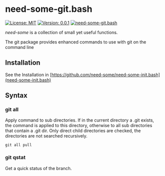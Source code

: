 # need-some-git.bash
[![License: MIT](https://img.shields.io/badge/License-MIT-yellow.svg)](https://opensource.org/licenses/MIT)
[![Version: 0.0.1](https://img.shields.io/badge/version-0.0.1-yellowgreen)](0.0.1)
[![need-some-git.bash](https://img.shields.io/badge/need--some-git-ff69b4.svg?logo=github&logoColor=white)](https://github.com/need-some/need-some-git.bash)

_need-some_ is a collection of small yet useful functions.

The git package provides enhanced commands to use with git on the command line

## Installation
See the Installation in [https://github.com/need-some/need-some-init.bash](need-some-init.bash)

## Syntax

### git all
Apply command to sub directories.
If in the current directory a .git exists, the command is applied to this directory, 
otherwise to all sub directories that contain a .git dir. 
Only direct child directories are checked, the directories are not searched recursively.

	git all pull

### git qstat
Get a quick status of the branch.

